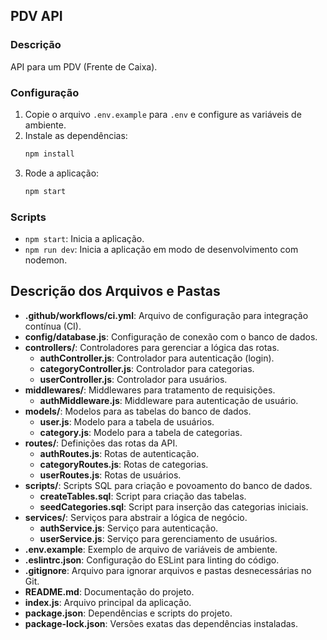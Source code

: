 
## PDV API

### Descrição
API para um PDV (Frente de Caixa).

### Configuração
1. Copie o arquivo `.env.example` para `.env` e configure as variáveis de ambiente.
2. Instale as dependências:
   ```sh
   npm install
   ```
3. Rode a aplicação:
   ```sh
   npm start
   ```

### Scripts
- `npm start`: Inicia a aplicação.
- `npm run dev`: Inicia a aplicação em modo de desenvolvimento com nodemon.

## Descrição dos Arquivos e Pastas

- **.github/workflows/ci.yml**: Arquivo de configuração para integração contínua (CI).
- **config/database.js**: Configuração de conexão com o banco de dados.
- **controllers/**: Controladores para gerenciar a lógica das rotas.
  - **authController.js**: Controlador para autenticação (login).
  - **categoryController.js**: Controlador para categorias.
  - **userController.js**: Controlador para usuários.
- **middlewares/**: Middlewares para tratamento de requisições.
  - **authMiddleware.js**: Middleware para autenticação de usuário.
- **models/**: Modelos para as tabelas do banco de dados.
  - **user.js**: Modelo para a tabela de usuários.
  - **category.js**: Modelo para a tabela de categorias.
- **routes/**: Definições das rotas da API.
  - **authRoutes.js**: Rotas de autenticação.
  - **categoryRoutes.js**: Rotas de categorias.
  - **userRoutes.js**: Rotas de usuários.
- **scripts/**: Scripts SQL para criação e povoamento do banco de dados.
  - **createTables.sql**: Script para criação das tabelas.
  - **seedCategories.sql**: Script para inserção das categorias iniciais.
- **services/**: Serviços para abstrair a lógica de negócio.
  - **authService.js**: Serviço para autenticação.
  - **userService.js**: Serviço para gerenciamento de usuários.
- **.env.example**: Exemplo de arquivo de variáveis de ambiente.
- **.eslintrc.json**: Configuração do ESLint para linting do código.
- **.gitignore**: Arquivo para ignorar arquivos e pastas desnecessárias no Git.
- **README.md**: Documentação do projeto.
- **index.js**: Arquivo principal da aplicação.
- **package.json**: Dependências e scripts do projeto.
- **package-lock.json**: Versões exatas das dependências instaladas.